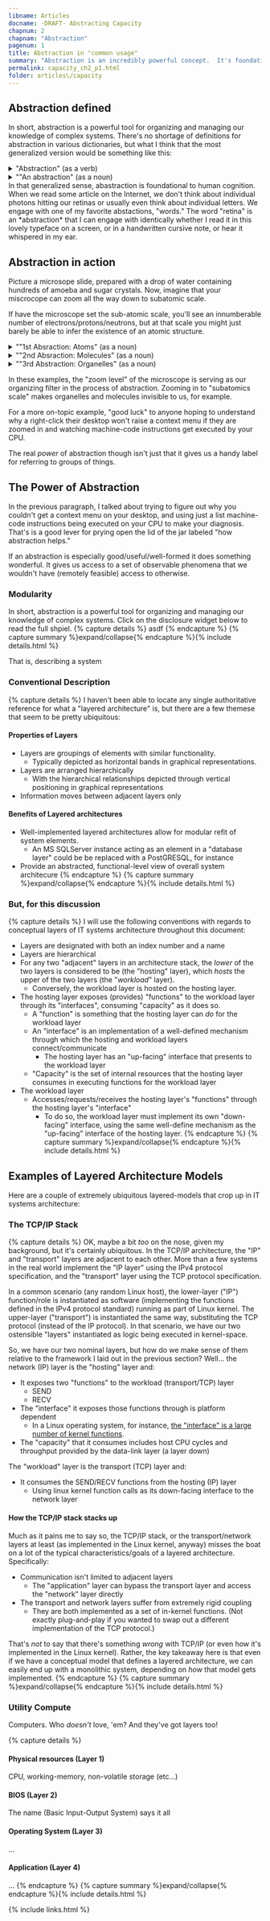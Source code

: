 ```yaml
---
libname: Articles
docname: -DRAFT- Abstracting Capacity
chapnum: 2
chapnam: "Abstraction"
pagenum: 1
title: Abstraction in "common usage"
summary: "Abstraction is an incredibly powerful concept.  It's foundational to information technology and (not coincidentally) pretty much all of human knowledge."
permalink: capacity_ch2_p1.html
folder: articles\/capacity
---
```


## Abstraction defined
In short, abstraction is a powerful tool for organizing and managing our knowledge of complex systems. There's no shortage of definitions for abstraction in various dictionaries, but what I think that the most generalized version would be something like this:
<details markdown=block>
<summary markdown=span>"Abstraction" (as a verb)</summary>
```
"Abstraction" (as a verb) is the act of creating a concept ("an abstraction") that represents the common properties of some group of things.  That group of things is the object of the verb.  The things themselves could be physical objects or other concepts (other abstractions, even).    In order for abstraction to occur, some filtering/selection mechanism must be applied to identify the "group of things" being abstracted.  
```
</details>
<details markdown=block>
<summary markdown=span>""An abstraction" (as a noun)</summary>
```
"An abstraction" (as a noun) is a concept that summarizes/contains all of the things it has abstracted.  The abastraction is, in one sense, the selection filter/criteria that was applied in choosing the "group of things" being abstracted.  In another sense it is the "group of things" itself.
```
</details>
In that generalized sense, abastraction is foundational to human cognition. When we read some article on the Internet, we don't think about individual photons hitting our retinas or usually even think about individual letters. We engage with one of my favorite abstactions, "words." The word "retina" is an *abstraction* that I can engage with identically whether I read it in this lovely typeface on a screen, or in a handwritten cursive note, or hear it whispered in my ear.


## Abstraction in action

Picture a microsope slide, prepared with a drop of water containing hundreds of amoeba and sugar crystals. Now, imagine that your miscrocope can zoom all the way down to subatomic scale.

If have the microscope set the sub-atomic scale, you'll see an innumberable number of electrons/protons/neutrons, but at that scale you might just barely be able to infer the existence of an atomic structure.
<details markdown=block>
<summary markdown=span>""1st Absraction:  Atoms" (as a noun)</summary>
If you zoom out ("atomic scale"), you won't see electrons/protons/etc any more; you'll see individual atoms, and you'll notice that there seems to be some sort of pattern to how they connect/interact with each other. That "zooming out" has effectively "abstracted" subatomic particles into atoms. It's a *useful* abstraction because (with the benefit of a few hundred years of scientific research at your disposal) you can *predict* the behavior of the atoms without needing direct knowledge of the individual subatomic particles that they are made up of. But, if you want to *explain* (understand) the *mechanism* of that interaction, you have to drill back down to the subatomic level to see things like the "sharing" of electrons in covalent bonding.
</details>
<details markdown=block>
<summary markdown=span>""2nd Absraction: Molecules" (as a noun)</summary>
Zooming out again (to "molecular scale") you'll see a bewildering array of molecules. You've "abstracted" atoms into molecules. Again, it's a *useful* abstraction because you are able to infer (or borrow from the collected body of existing human knowledge) a set of patterns that let you predict how the molecules interact with each other.
</details>
<details markdown=block>
<summary markdown=span>""3rd Abstraction: Organelles" (as a noun)</summary>
Zoom out again, (to the "organelle scale") and now you'll see all these neat structures like mitochondria, Golgi apparatus, and others.
</details>

In these examples, the "zoom level" of the microscope is serving as our organizing filter in the process of abstraction. Zooming in to "subatomics scale" makes organelles and molecules invisible to us, for example.

For a more on-topic example, "good luck" to anyone hoping to understand why a right-click their desktop won't raise a context menu if they are zoomed in and watching machine-code instructions get executed by your CPU.

The real *power* of abstraction though isn't just that it gives us a handy label for referring to groups of things.

## The Power of Abstraction

In the previous paragraph, I talked about trying to figure out why you couldn't get a context menu on your desktop, and using just a list  machine-code instructions being executed on your CPU to make your diagnosis.  That's is a good lever for prying open the lid of the jar labeled "how abstraction helps."

If an abstraction is especially good/useful/well-formed it does something wonderful. It gives us access to a set of observable phenomena that we wouldn't have (remotely feasible) access to otherwise.





















### Modularity

In short, abstraction is a powerful tool for organizing and managing our knowledge of complex systems. Click on the disclosure widget below to read the full shpiel.
{% capture details %}
asdf
{% endcapture %}
{% capture summary %}expand/collapse{% endcapture %}{% include details.html %}

That is, describing a system

### Conventional Description

{% capture details %}
I haven't been able to locate any single authoritative reference for what a "layered architecture" is, but there are a few themese that seem to be pretty ubiquitous:

#### Properties of Layers

* Layers are groupings of elements with similar functionality.
    * Typically depicted as horizontal bands in graphical representations.
* Layers are arranged hierarchically
    * With the hierarchical relationships depicted through vertical positioning in graphical representations
* Information moves between adjacent layers only

#### Benefits of Layered architectures

* Well-implemented layered architectures allow for modular refit of system elements.
    * An MS SQLServer instance acting as an element in a "database layer" could be be replaced with a PostGRESQL, for instance
* Provide an abstracted, functional-level view of overall system architecure
    {% endcapture %}
    {% capture summary %}expand/collapse{% endcapture %}{% include details.html %}

### But, for this discussion

{% capture details %}
I will use the following conventions with regards to conceptual layers of IT systems architecture throughout this document:

* Layers are designated with both an index number and a name
* Layers are hierarchical
* For any two "adjacent" layers in an architecture stack, the *lower* of the two layers is considered to be (the "hosting" layer), which *hosts* the upper of the two layers (the "<em>workload</em>" layer).
    * Conversely, the workload layer is hosted on the hosting layer.
* The hosting layer exposes (provides) "functions" to the workload layer through its "interfaces", consuming "capacity" as it does so.
    * A "function" is something that the hosting layer can *do* for the workload layer
    * An "interface" is an implementation of a well-defined mechanism through which the hosting and workload layers connect/communicate
        * The hosting layer has an "up-facing" interface that presents to the workload layer
    * "Capacity" is the set of internal resources that the hosting layer consumes in executing functions for the workload layer
* The workload layer
    * Accesses/requests/receives the hosting layer's "functions" through the hosting layer's "interface"
        * To do so, the workload layer must implement its own "down-facing" interface, using the same well-define mechanism as the "up-facing" interface of the hosting layer.
            {% endcapture %}
            {% capture summary %}expand/collapse{% endcapture %}{% include details.html %}

## Examples of Layered Architecture Models

Here are a couple of extremely ubiquitous layered-models that crop up in IT systems architecture:

### The TCP/IP Stack

{% capture details %}
OK, maybe a bit *too* on the nose, given my background, but it's certainly ubiquitous. In the TCP/IP architecture, the "IP" and "transport" layers are adjacent to each other. More than a few systems in the real world implement the "IP layer" using the IPv4 protocol specification, and the "transport" layer using the TCP protocol specification.

In a common scenario (any random Linux host), the lower-layer ("IP") function/role is instantiated as software (implementing the functions defined in the IPv4 protocol standard) running as part of Linux kernel. The upper-layer ("transport") is instantiated the same way, substituting the TCP protocol (instead of the IP protocol). In that scenario, we have our two ostensible "layers" instantiated as logic being executed in kernel-space.

So, we have our two nominal layers, but how do we make sense of them relative to the framework I laid out in the previous section? Well... the network (IP) layer is the "hosting" layer and:

* It exposes two "functions" to the workload (transport/TCP) layer
    * SEND
    * RECV
* The "interface" it exposes those functions through is platform dependent
    * In a Linux operating system, for instance, [the "interface" is a large number of kernel functions](https://web.archive.org/web/20170905131225if_/https://wiki.linuxfoundation.org/images/1/1c/Network_data_flow_through_kernel.png).
* The "capacity" that it consumes includes host CPU cycles and throughput provided by the data-link layer (a layer down)

The "workload" layer is the transport (TCP) layer and:

* It consumes the SEND/RECV functions from the hosting (IP) layer
    * Using linux kernel function calls as its down-facing interface to the network layer

#### How the TCP/IP stack stacks up

Much as it pains me to say so, the TCP/IP stack, or the transport/network layers at least (as implemented in the Linux kernel, anyway) misses the boat on a lot of the typical characteristics/goals of a layered architecture. Specifically:

* Communication isn't limited to adjacent layers
    * The "application" layer can bypass the transport layer and access the "network" layer directly
* The transport and network layers suffer from extremely rigid coupling
    * They are both implemented as a set of in-kernel functions. (Not exactly plug-and-play if you wanted to swap out a different implementation of the TCP protocol.)

That's *not* to say that there's something *wrong* with TCP/IP (or even how it's implemented in the Linux kernel). Rather, the key takeaway here is that even if we have a conceptual model that defines a layered architecture, we can easily end up with a monolithic system, depending on *how* that model gets implemented.
{% endcapture %}
{% capture summary %}expand/collapse{% endcapture %}{% include details.html %}

### Utility Compute

Computers. Who *doesn't* love, 'em? And they've got layers too!

{% capture details %}

#### Physical resources (Layer 1)

CPU, working-memory, non-volatile storage (etc...)

#### BIOS (Layer 2)

The name (Basic Input-Output System) says it all

#### Operating System (Layer 3)

...

#### Application (Layer 4)

...
{% endcapture %}
{% capture summary %}expand/collapse{% endcapture %}{% include details.html %}

{% include links.html %}